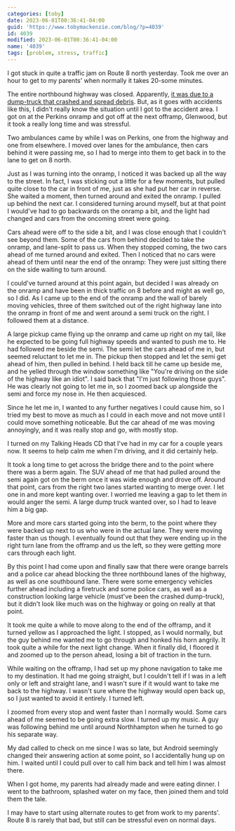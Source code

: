 ```yaml
---
categories: [toby]
date: 2023-06-01T00:36:41-04:00
guid: 'https://www.tobymackenzie.com/blog/?p=4039'
id: 4039
modified: 2023-06-01T00:36:41-04:00
name: '4039'
tags: [problem, stress, traffic]
---
```


I got stuck in quite a traffic jam on Route 8 north yesterday.  Took me over an hour to get to my parents' when normally it takes 20-some minutes.

<!--more-->

The entire northbound highway was closed.  Apparently, [it was due to a dump-truck that crashed and spread debris](https://www.yahoo.com/news/avoid-route-8-downtown-akron-211439550.html).  But, as it goes with accidents like this, I didn't really know the situation until I got to the accident area.  I got on at the Perkins onramp and got off at the next offramp, Glenwood, but it took a really long time and was stressful.

Two ambulances came by while I was on Perkins, one from the highway and one from elsewhere.  I moved over lanes for the ambulance, then cars behind it were passing me, so I had to merge into them to get back in to the lane to get on 8 north.

Just as I was turning into the onramp, I noticed it was backed up all the way to the street.  In fact, I was sticking out a little for a few moments, but pulled quite close to the car in front of me, just as she had put her car in reverse.  She waited a moment, then turned around and exited the onramp.  I pulled up behind the next car.  I considered turning around myself, but at that point I would've had to go backwards on the onramp a bit, and the light had changed and cars from the oncoming street were going.

Cars ahead were off to the side a bit, and I was close enough that I couldn't see beyond them.  Some of the cars from behind decided to take the onramp, and lane-split to pass us.  When they stopped coming, the two cars ahead of me turned around and exited.  Then I noticed that no cars were ahead of them until near the end of the onramp:  They were just sitting there on the side waiting to turn around.

I could've turned around at this point again, but decided I was already on the onramp and have been in thick traffic on 8 before and might as well go, so I did.  As I came up to the end of the onramp and the wall of barely moving vehicles, three of them switched out of the right highway lane into the onramp in front of me and went around a semi truck on the right.  I followed them at a distance.

A large pickup came flying up the onramp and came up right on my tail, like he expected to be going full highway speeds and wanted to push me to.  He had followed me beside the semi.  The semi let the cars ahead of me in, but seemed reluctant to let me in.  The pickup then stopped and let the semi get ahead of him, then pulled in behind.  I held back till he came up beside me, and he yelled through the window something like "You're driving on the side of the highway like an idiot".  I said back that "I'm just following those guys".  He was clearly not going to let me in, so I zoomed back up alongside the semi and force my nose in.  He then acquiesced.

Since he let me in, I wanted to any further negatives I could cause him, so I tried my best to move as much as I could in each move and not move until I could move something noticeable.  But the car ahead of me was moving annoyingly, and it was really stop and go, with mostly stop.

I turned on my Talking Heads CD that I've had in my car for a couple years now.  It seems to help calm me when I'm driving, and it did certainly help.

It took a long time to get across the bridge there and to the point where there was a berm again.  The SUV ahead of me that had pulled around the semi again got on the berm once it was wide enough and drove off.  Around that point, cars from the right two lanes started wanting to merge over.  I let one in and more kept wanting over.  I worried me leaving a gap to let them in would anger the semi.  A large dump truck wanted over, so I had to leave him a big gap.

More and more cars started going into the berm, to the point where they were backed up next to us who were in the actual lane.  They were moving faster than us though.  I eventually found out that they were ending up in the right turn lane from the offramp and us the left, so they were getting more cars through each light.

By this point I had come upon and finally saw that there were orange barrels and a police car ahead blocking the three northbound lanes of the highway, as well as one southbound lane.  There were some emergency vehicles further ahead including a firetruck and some police cars, as well as a construction looking large vehicle (must've been the crashed dump-truck), but it didn't look like much was on the highway or going on really at that point.

It took me quite a while to move along to the end of the offramp, and it turned yellow as I approached the light.  I stopped, as I would normally, but the guy behind me wanted me to go through and honked his horn angrily.  It took quite a while for the next light change.  When it finally did, I floored it and zoomed up to the person ahead, losing a bit of traction in the turn.

While waiting on the offramp, I had set up my phone navigation to take me to my destination.  It had me going straight, but I couldn't tell if I was in a left only or left and straight lane, and I wasn't sure if it would want to take me back to the highway.  I wasn't sure where the highway would open back up, so I just wanted to avoid it entirely.  I turned left.

I zoomed from every stop and went faster than I normally would.  Some cars ahead of me seemed to be going extra slow.  I turned up my music.  A guy was following behind me until around Northhampton when he turned to go his separate way.

My dad called to check on me since I was so late, but Android seemingly changed their answering action at some point, so I accidentally hung up on him.  I waited until I could pull over to call him back and tell him I was almost there.

When I got home, my parents had already made and were eating dinner.  I went to the bathroom, splashed water on my face, then joined them and told them the tale.

I may have to start using alternate routes to get from work to my parents'.  Route 8 is rarely that bad, but still can be stressful even on normal days.

